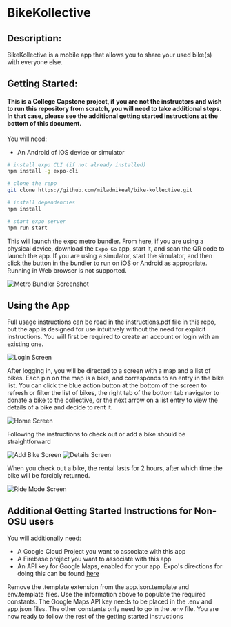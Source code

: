 # BikeKollective

## Description:

BikeKollective is a mobile app that allows you to share your used bike(s) with everyone else.

## Getting Started:
#### This is a College Capstone project, if you are not the instructors and wish to run this repository from scratch, you will need to take additional steps. In that case, please see the additional getting started instructions at the bottom of this document.

You will need:
- An Android of iOS device or simulator


```sh
# install expo CLI (if not already installed)
npm install -g expo-cli

# clone the repo
git clone https://github.com/miladmikeal/bike-kollective.git

# install dependencies
npm install

# start expo server
npm run start
```

This will launch the expo metro bundler. From here, if you are using a physical device,
download the `Expo Go` app, start it, and scan the QR code to launch the app. If you
are using a simulator, start the simulator, and then click the button in the
bundler to run on iOS or Android as appropriate. Running in Web browser is not supported.

![Metro Bundler Screenshot](/screenshots/metroBundler.png?raw=true "Metro Bundler")

## Using the App
Full usage instructions can be read in the instructions.pdf file in this repo, but the
app is designed for use intuitively without the need for explicit instructions. You will
first be required to create an account or login with an existing one.

![Login Screen](/screenshots/login.png "Login Screen")

After logging in, you will be directed to a screen with a map and a list of bikes. Each
pin on the map is a bike, and corresponds to an entry in the bike list. You can click 
the blue action button at the bottom of the screen to refresh or filter the list of
bikes, the right tab of the bottom tab navigator to donate a bike to the collective, or
the next arrow on a list entry to view the details of a bike and decide to rent it.

![Home Screen](/screenshots/homeScreen.png "Home Screen")

Following the instructions to check out or add a bike should be straightforward

![Add Bike Screen](/screenshots/formScreen.png "Add Bike Screen")
![Details Screen](/screenshots/detailsScreen.png "Details Screen")

When you check out a bike, the rental lasts for 2 hours, after which time the bike will be forcibly returned.

![Ride Mode Screen](/screenshots/rideModeScreen.png "Ride Mode Screen")


## Additional Getting Started Instructions for Non-OSU users
You will additionally need:
- A Google Cloud Project you want to associate with this app
- A Firebase project you want to associate with this app
- An API key for Google Maps, enabled for your app. Expo's directions for doing this can be found [here](https://docs.expo.io/versions/latest/sdk/map-view/)

Remove the .template extension from the app.json.template and env.template files. Use
the information above to populate the required constants. The Google Maps API key needs
to be placed in the .env and app.json files. The other constants only need to go in the
.env file. You are now ready to follow the rest of the getting started instructions
